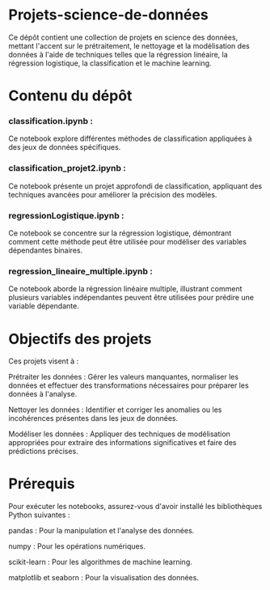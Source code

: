 # Projets-science-de-données

Ce dépôt contient une collection de projets en science des données, mettant l'accent sur le prétraitement, le nettoyage et la modélisation des données à l'aide de techniques telles que la régression linéaire, la régression logistique, la classification et le machine learning.

# Contenu du dépôt
### classification.ipynb : 
Ce notebook explore différentes méthodes de classification appliquées à des jeux de données spécifiques.

### classification_projet2.ipynb : 
Ce notebook présente un projet approfondi de classification, appliquant des techniques avancées pour améliorer la précision des modèles.

### regressionLogistique.ipynb : 
Ce notebook se concentre sur la régression logistique, démontrant comment cette méthode peut être utilisée pour modéliser des variables dépendantes binaires.

### regression_lineaire_multiple.ipynb : 
Ce notebook aborde la régression linéaire multiple, illustrant comment plusieurs variables indépendantes peuvent être utilisées pour prédire une variable dépendante.

# Objectifs des projets
Ces projets visent à :

Prétraiter les données : Gérer les valeurs manquantes, normaliser les données et effectuer des transformations nécessaires pour préparer les données à l'analyse.

Nettoyer les données : Identifier et corriger les anomalies ou les incohérences présentes dans les jeux de données.

Modéliser les données : Appliquer des techniques de modélisation appropriées pour extraire des informations significatives et faire des prédictions précises.

# Prérequis
Pour exécuter les notebooks, assurez-vous d'avoir installé les bibliothèques Python suivantes :

pandas : Pour la manipulation et l'analyse des données.

numpy : Pour les opérations numériques.

scikit-learn : Pour les algorithmes de machine learning.

matplotlib et seaborn : Pour la visualisation des données.
